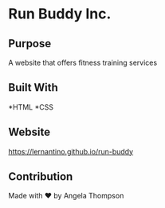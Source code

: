# Run Buddy Inc.

## Purpose
A website that offers fitness training services

## Built With
*HTML
*CSS

## Website
https://lernantino.github.io/run-buddy

## Contribution
Made with ❤️  by Angela Thompson
